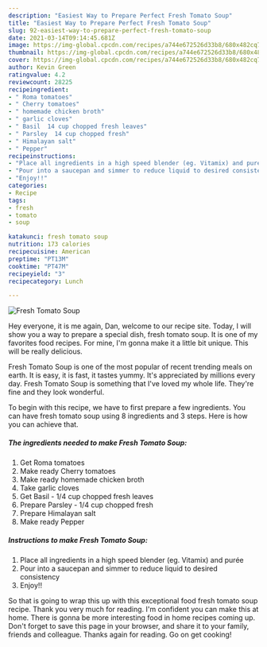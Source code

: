 ```yaml
---
description: "Easiest Way to Prepare Perfect Fresh Tomato Soup"
title: "Easiest Way to Prepare Perfect Fresh Tomato Soup"
slug: 92-easiest-way-to-prepare-perfect-fresh-tomato-soup
date: 2021-03-14T09:14:45.681Z
image: https://img-global.cpcdn.com/recipes/a744e672526d33b8/680x482cq70/fresh-tomato-soup-recipe-main-photo.jpg
thumbnail: https://img-global.cpcdn.com/recipes/a744e672526d33b8/680x482cq70/fresh-tomato-soup-recipe-main-photo.jpg
cover: https://img-global.cpcdn.com/recipes/a744e672526d33b8/680x482cq70/fresh-tomato-soup-recipe-main-photo.jpg
author: Kevin Green
ratingvalue: 4.2
reviewcount: 28225
recipeingredient:
- " Roma tomatoes"
- " Cherry tomatoes"
- " homemade chicken broth"
- " garlic cloves"
- " Basil  14 cup chopped fresh leaves"
- " Parsley  14 cup chopped fresh"
- " Himalayan salt"
- " Pepper"
recipeinstructions:
- "Place all ingredients in a high speed blender (eg. Vitamix) and purée"
- "Pour into a saucepan and simmer to reduce liquid to desired consistency"
- "Enjoy!!"
categories:
- Recipe
tags:
- fresh
- tomato
- soup

katakunci: fresh tomato soup 
nutrition: 173 calories
recipecuisine: American
preptime: "PT13M"
cooktime: "PT47M"
recipeyield: "3"
recipecategory: Lunch

---
```



![Fresh Tomato Soup](https://img-global.cpcdn.com/recipes/a744e672526d33b8/680x482cq70/fresh-tomato-soup-recipe-main-photo.jpg)

Hey everyone, it is me again, Dan, welcome to our recipe site. Today, I will show you a way to prepare a special dish, fresh tomato soup. It is one of my favorites food recipes. For mine, I'm gonna make it a little bit unique. This will be really delicious.



Fresh Tomato Soup is one of the most popular of recent trending meals on earth. It is easy, it is fast, it tastes yummy. It's appreciated by millions every day. Fresh Tomato Soup is something that I've loved my whole life. They're fine and they look wonderful.


To begin with this recipe, we have to first prepare a few ingredients. You can have fresh tomato soup using 8 ingredients and 3 steps. Here is how you can achieve that.

<!--inarticleads1-->

##### The ingredients needed to make Fresh Tomato Soup:

1. Get  Roma tomatoes
1. Make ready  Cherry tomatoes
1. Make ready  homemade chicken broth
1. Take  garlic cloves
1. Get  Basil - 1/4 cup chopped fresh leaves
1. Prepare  Parsley - 1/4 cup chopped fresh
1. Prepare  Himalayan salt
1. Make ready  Pepper




<!--inarticleads2-->

##### Instructions to make Fresh Tomato Soup:

1. Place all ingredients in a high speed blender (eg. Vitamix) and purée
1. Pour into a saucepan and simmer to reduce liquid to desired consistency
1. Enjoy!!




So that is going to wrap this up with this exceptional food fresh tomato soup recipe. Thank you very much for reading. I'm confident you can make this at home. There is gonna be more interesting food in home recipes coming up. Don't forget to save this page in your browser, and share it to your family, friends and colleague. Thanks again for reading. Go on get cooking!
